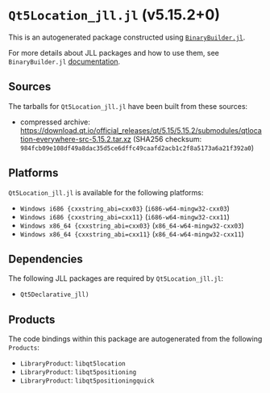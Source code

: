 # `Qt5Location_jll.jl` (v5.15.2+0)

This is an autogenerated package constructed using [`BinaryBuilder.jl`](https://github.com/JuliaPackaging/BinaryBuilder.jl).

For more details about JLL packages and how to use them, see `BinaryBuilder.jl` [documentation](https://juliapackaging.github.io/BinaryBuilder.jl/dev/jll/).

## Sources

The tarballs for `Qt5Location_jll.jl` have been built from these sources:

* compressed archive: https://download.qt.io/official_releases/qt/5.15/5.15.2/submodules/qtlocation-everywhere-src-5.15.2.tar.xz (SHA256 checksum: `984fcb09e108df49a8dac35d5ce6dffc49caafd2acb1c2f8a5173a6a21f392a0`)

## Platforms

`Qt5Location_jll.jl` is available for the following platforms:

* `Windows i686 {cxxstring_abi=cxx03}` (`i686-w64-mingw32-cxx03`)
* `Windows i686 {cxxstring_abi=cxx11}` (`i686-w64-mingw32-cxx11`)
* `Windows x86_64 {cxxstring_abi=cxx03}` (`x86_64-w64-mingw32-cxx03`)
* `Windows x86_64 {cxxstring_abi=cxx11}` (`x86_64-w64-mingw32-cxx11`)

## Dependencies

The following JLL packages are required by `Qt5Location_jll.jl`:

* `Qt5Declarative_jll)`

## Products

The code bindings within this package are autogenerated from the following `Products`:

* `LibraryProduct`: `libqt5location`
* `LibraryProduct`: `libqt5positioning`
* `LibraryProduct`: `libqt5positioningquick`
